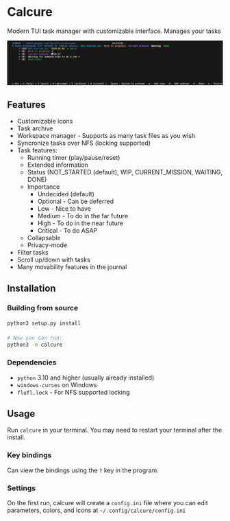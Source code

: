 # Calcure


Modern TUI task manager with customizable interface. Manages your tasks

![screenshot](task_journal.png)

## Features

- Customizable icons
- Task archive
- Workspace manager - Supports as many task files as you wish
- Syncronize tasks over NFS (locking supported)
- Task features:
    - Running timer (play/pause/reset)
    - Extended information
    - Status (NOT_STARTED (default), WIP, CURRENT_MISSION, WAITING, DONE)
    - Importance
        - Undecided (default)
        - Optional - Can be deferred
        - Low - Nice to have
        - Medium - To do in the far future
        - High - To do in the near future
        - Critical - To do ASAP
    - Collapsable
    - Privacy-mode
- Filter tasks
- Scroll up/down with tasks
- Many movability features in the journal

## Installation

### Building from source
```bash
python3 setup.py install

# Now you can run:
python3 -m calcure
```
### Dependencies

- `python` 3.10 and higher (usually already installed)
- `windows-curses` on Windows
- `flufl.lock` - For NFS supported locking

## Usage

Run `calcure` in your terminal. You may need to restart your terminal after the install.

### Key bindings

Can view the bindings using the `?` key in the program.

### Settings

On the first run, calcure will create a `config.ini` file where you can edit parameters, colors, and icons at `~/.config/calcure/config.ini`
